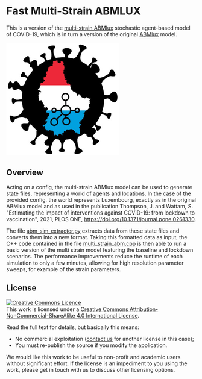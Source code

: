 # Fast Multi-Strain ABMLUX

This is a version of the [multi-strain ABMlux](https://github.com/abm-covid-lux/multi_strain_abmlux) stochastic agent-based model of COVID-19, which is in turn a version of the original [ABMlux](https://github.com/abm-covid-lux/abmlux) model.

![ABMLUX Logo](abmlux_logo.jpg)

## Overview
Acting on a config, the multi-strain ABMlux model can be used to generate state files, representing a world of agents and locations. In the case of the provided config, the world represents Luxembourg, exactly as in the original ABMlux model and as used in the publication Thompson, J. and Wattam, S. "Estimating the impact of interventions against COVID-19: from lockdown to vaccination", 2021, PLOS ONE, https://doi.org/10.1371/journal.pone.0261330.

The file [abm_sim_extractor.py](https://github.com/abm-covid-lux/multi_strain_abmlux_fast/blob/main/abm_sim_extractor.py) extracts data from these state files and converts them into a new format. Taking this formatted data as input, the C++ code contained in the file [multi_strain_abm.cpp](https://github.com/abm-covid-lux/multi_strain_abmlux_fast/blob/main/multi_strain_abm.cpp) is then able to run a basic version of the multi strain model featuring the baseline and lockdown scenarios. The performance improvements reduce the runtime of each simulation to only a few minutes, allowing for high resolution parameter sweeps, for example of the strain parameters.

## License
<a rel="license" href="http://creativecommons.org/licenses/by-nc-sa/4.0/"><img alt="Creative Commons Licence" style="border-width:0" src="https://i.creativecommons.org/l/by-nc-sa/4.0/88x31.png" /></a><br />This work is licensed under a <a rel="license" href="http://creativecommons.org/licenses/by-nc-sa/4.0/">Creative Commons Attribution-NonCommercial-ShareAlike 4.0 International License</a>.

Read the full text for details, but basically this means:
 * No commercial exploitation ([contact us](https://www.ms_abmlux.org) for another license in this case);
 * You must re-publish the source if you modify the application.

We would like this work to be useful to non-profit and academic users without significant effort.  If the license is an impediment to you using the work, please get in touch with us to discuss other licensing options.
